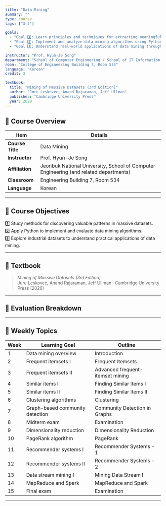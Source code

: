 ```yaml
---
title: "Data Mining"
summary: ""
type: course
tags: ["3-2"]

goals:
  - "Goal 1️⃣: Learn principles and techniques for extracting meaningful information from large-scale data."
  - "Goal 2️⃣: Implement and analyze data mining algorithms using Python."
  - "Goal 3️⃣: Understand real-world applications of data mining through industry datasets."

instructor: "Prof. Hyun-Je Song"
department: "School of Computer Engineering / School of IT Information Engineering / School of Computer & Artificial Intelligence, JBNU"
room: "College of Engineering Building 7, Room 534"
language: "Korean"
credit: 3

textbook:
  title: "Mining of Massive Datasets (3rd Edition)"
  author: "Jure Leskovec, Anand Rajaraman, Jeff Ullman"
  publisher: "Cambridge University Press"
  year: 2020
---
```


<!--more-->

## 📘 Course Overview

| Item | Details |
|------|---------|
| **Course Title** | Data Mining |
| **Instructor** | Prof. Hyun-Je Song |
| **Affiliation** | Jeonbuk National University, School of Computer Engineering (and related departments) |
| **Classroom** | Engineering Building 7, Room 534 |
| **Language** | Korean |

---

## 🎯 Course Objectives

1️⃣ Study methods for discovering valuable patterns in massive datasets.  
2️⃣ Apply Python to implement and evaluate data mining algorithms.  
3️⃣ Explore industrial datasets to understand practical applications of data mining.

---

## 📖 Textbook

> *Mining of Massive Datasets (3rd Edition)*  
> Jure Leskovec, Anand Rajaraman, Jeff Ullman · Cambridge University Press (2020)

---

## 🧮 Evaluation Breakdown

<canvas id="chart-dm" width="400" height="400"></canvas>
<script>
const ctxD = document.getElementById('chart-dm');
new Chart(ctxD, {
  type: 'pie',
  data: {
    labels: ['Midterm Exam', 'Final Exam', 'Attendance', 'Assignments'],
    datasets: [{
      data: [35, 35, 5, 25],
      backgroundColor: ['#9ad0f5', '#ffb7b2', '#ffdac1', '#b5ead7'],
      borderColor: '#222', borderWidth: 2
    }]
  },
  options: { plugins: { legend: { position: 'bottom' } } }
});
</script>

---

## 📆 Weekly Topics

| Week | Learning Goal | Outline |
|------|---------------|---------|
| 1 | Data mining overview | Introduction |
| 2 | Frequent itemsets I | Frequent Itemsets |
| 3 | Frequent itemsets II | Advanced frequent-itemset mining |
| 4 | Similar items I | Finding Similar Items I |
| 5 | Similar items II | Finding Similar Items II |
| 6 | Clustering algorithms | Clustering |
| 7 | Graph-based community detection | Community Detection in Graphs |
| 8 | Midterm exam | Examination |
| 9 | Dimensionality reduction | Dimensionality Reduction |
| 10 | PageRank algorithm | PageRank |
| 11 | Recommender systems I | Recommender Systems - 1 |
| 12 | Recommender systems II | Recommender Systems - 2 |
| 13 | Data stream mining I | Mining Data Stream I |
| 14 | MapReduce and Spark | MapReduce and Spark |
| 15 | Final exam | Examination |

---
